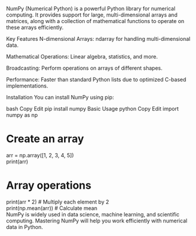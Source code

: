 NumPy (Numerical Python) is a powerful Python library for numerical computing. It provides support for large, multi-dimensional arrays and matrices, along with a collection of mathematical functions to operate on these arrays efficiently.

Key Features
N-dimensional Arrays: ndarray for handling multi-dimensional data.

Mathematical Operations: Linear algebra, statistics, and more.

Broadcasting: Perform operations on arrays of different shapes.

Performance: Faster than standard Python lists due to optimized C-based implementations.

Installation
You can install NumPy using pip:

bash
Copy
Edit
pip install numpy
Basic Usage
python
Copy
Edit
import numpy as np  

# Create an array
arr = np.array([1, 2, 3, 4, 5])  
print(arr)  

# Array operations
print(arr * 2)  # Multiply each element by 2  
print(np.mean(arr))  # Calculate mean  
NumPy is widely used in data science, machine learning, and scientific computing. Mastering NumPy will help you work efficiently with numerical data in Python.
